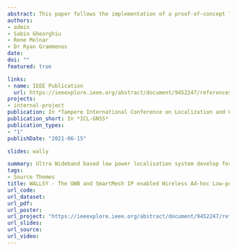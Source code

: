 ```yaml
---
abstract: This paper follows the implementation of a proof-of-concept localization system for GNSS-denied environments. WALLSY (Wireless Ad-hoc Low-power Localization SYstem) is a portable and modular Ultra Wide-Band (UWB) and Smart Mesh IP (SMIP) hybrid. WALLSY uses UWB two way ranging (TWR) to measure distances, which are then sent via the low-power SMIP backbone network to a central hub for calculating coordinates of tracked objects. The system is highly flexible and requires no external infrastructure or prior knowledge of the installation site. It uses a completely nomadic topology and delivers high localization accuracy with all modules being battery powered. It achieves this by using a custom time-slotting protocol which maximizes deep-sleep mode for UWB. Battery life can be further improved by activating inertial measurement unit (IMU) filtering. Visualization of tracked objects and system reconfiguration can be executed on-the-fly and are both accessible to end users through a simple graphical user interface (GUI). Results demonstrate that WALLSY can achieve more than ten times longer battery lifetime compared to competing solutions (localizing every 30 seconds). It provides 3D coordinates with an average spatial error of 60.5cm and an average standard deviation of 15cm. The system also provides support for up to 20 tags.
authors:
- admin
- Sabin Gheorghiu
- Rene Molnar
- Dr Ryan Grammenos
date: 
doi: ""
featured: true

links:
- name: IEEE Publication
  url: https://ieeexplore.ieee.org/abstract/document/9452247/references#references
projects:
- internal-project
publication: In *Tampere International Conference on Localization and GNSS 2021*
publication_short: In *ICL-GNSS*
publication_types:
- "1"
publishDate: "2021-06-15"

slides: wally

summary: Ultra Wideband based low power localisation system develop for wireless anchor operaiton.
tags:
- Source Themes
title: WALLSY - The UWB and SmartMesh IP enabled Wireless Ad-hoc Low-power Localization System
url_code: 
url_dataset: 
url_pdf: 
url_poster: 
url_project: "https://ieeexplore.ieee.org/abstract/document/9452247/references#references"
url_slides: 
url_source: 
url_video: 
---
```


